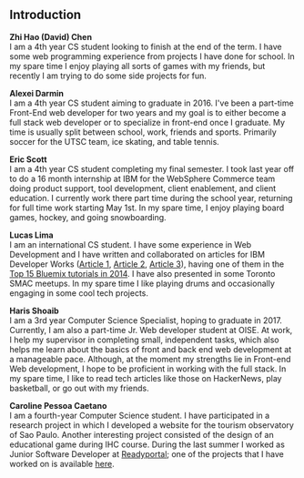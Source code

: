 ## Introduction

__Zhi Hao (David) Chen__<br />
I am a 4th year CS student looking to finish at the end of the term.  I have some web programming experience from projects I have done for school.  In my spare time I enjoy playing all sorts of games with my friends, but recently I am trying to do some side projects for fun.

__Alexei Darmin__<br />
I am a 4th year CS student aiming to graduate in 2016.  I've been a part-time Front-End web developer for two years and my goal is to either become a full stack web developer or to specialize in front-end once I graduate. My time is usually split between school, work, friends and sports. Primarily soccer for the UTSC team, ice skating, and table tennis.

__Eric Scott__<br />
I am a 4th year CS student completing my final semester.  I took last year off to do a 16 month internship at IBM for the WebSphere Commerce team doing product support, tool development, client enablement, and client education. I currently work there part time during the school year, returning for full time work starting May 1st. In my spare time, I enjoy playing board games, hockey, and going snowboarding.  

__Lucas Lima__  
I am an international CS student. I have some experience in Web Development and I have written and collaborated on articles for IBM Developer Works ([Article 1](http://www.ibm.com/developerworks/cloud/library/cl-blograils-app/index.html), [Article 2](http://www.ibm.com/developerworks/data/library/techarticle/dm-1408-arduino-iot-app/index.html), [Article 3](http://www.ibm.com/developerworks/analytics/library/ba-muse-toycar-app/index.html)), having one of them in the [Top 15 Bluemix tutorials in 2014](http://www.ibm.com/developerworks/cloud/library/cl-bestoflbluemix2014/index.html). I have also presented in some Toronto SMAC meetups. In my spare time I like playing drums and occasionally engaging in some cool tech projects. 

__Haris Shoaib__<br />
I am a 3rd year Computer Science Specialist, hoping to graduate in 2017. Currently, I am also a part-time Jr. Web developer student at OISE. At work, I help my supervisor in completing small, independent tasks, which also helps me learn about the basics of front and back end web development at a manageable pace. Although, at the moment my strengths lie in Front-end Web development, I hope to be proficient in working with the full stack. In my spare time, I like to read tech articles like those on HackerNews, play basketball, or go out with my friends. 

__Caroline Pessoa Caetano__<br />
I am a fourth-year Computer Science student. I have participated in a research project in which I developed a website for the tourism observatory of Sao Paulo. Another interesting project consisted of the design of an educational game during IHC course. During the last summer I worked as Junior Software Developer at [Readyportal](http://www.readyportal.com/); one of the projects that I have worked on is available [here](http://wizardriodejaneiro.com.br/).
